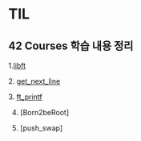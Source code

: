 # TIL
## 42 Courses 학습 내용 정리  
1.[libft][libftlink]

[libftlink]: https://github.com/kshim1208/TIL/tree/main/42Courses/libft
2. [get_next_line][gnllink]

[gnllink]: https://github.com/kshim1208/TIL/tree/main/42Courses/get_next_line
3. [ft_printf][ft_pflink]

[ft_pflink]: https://github.com/kshim1208/TIL/tree/main/42Courses/ft_printf
  
4. [Born2beRoot]

5. [push_swap]
